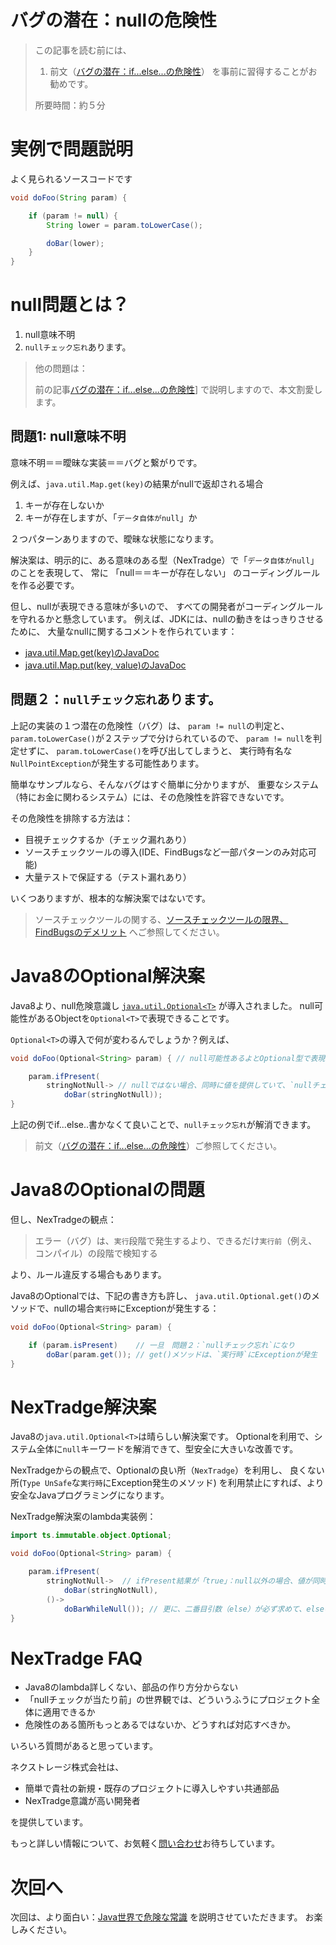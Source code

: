 # バグの潜在：nullの危険性

> この記事を読む前には、
>
> 1) 前文（[バグの潜在：if...else...の危険性](?NexTradge_in_java/NexTradgeIfElse)）
> を事前に習得することがお勧めです。
>
> 所要時間：約５分

# 実例で問題説明

よく見られるソースコードです

```java
void doFoo(String param) {

    if (param != null) {
        String lower = param.toLowerCase();

        doBar(lower);
    }
}
```


# null問題とは？

1. null意味不明
2. `nullチェック忘れ`あります。

> 他の問題は：
>
> 前の記事[バグの潜在：if...else...の危険性](?NexTradge_in_java/NexTradgeIfElse)]
> で説明しますので、本文割愛します。


## 問題1: null意味不明

意味不明＝＝曖昧な実装＝＝バグと繋がりです。

例えば、`java.util.Map.get(key)`の結果がnullで返却される場合

1. キーが存在しないか
2. キーが存在しますが、「`データ自体がnull`」か

２つパターンありますので、曖昧な状態になります。

解決案は、明示的に、ある意味のある型（NexTradge）で「`データ自体がnull`」のことを表現して、
常に 「null＝＝キーが存在しない」 のコーディングルールを作る必要です。

但し、nullが表現できる意味が多いので、
すべての開発者がコーディングルールを守れるかと懸念しています。
例えば、JDKには、nullの動きをはっきりさせるために、
大量なnullに関するコメントを作られています：

- [java.util.Map.get(key)のJavaDoc](http://docs.oracle.com/javase/jp/8/docs/api/java/util/Map.html#get-java.lang.Object-)
- [java.util.Map.put(key, value)のJavaDoc](http://docs.oracle.com/javase/jp/8/docs/api/java/util/Map.html#put-K-V-)


## 問題２：`nullチェック忘れ`あります。

上記の実装の１つ潜在の危険性（バグ）は、
`param != null`の判定と、`param.toLowerCase()`が２ステップで分けられているので、
`param != null`を判定せずに、
`param.toLowerCase()`を呼び出してしまうと、
実行時有名な`NullPointException`が発生する可能性あります。

簡単なサンプルなら、そんなバグはすぐ簡単に分かりますが、
重要なシステム（特にお金に関わるシステム）には、その危険性を許容できないです。

その危険性を排除する方法は：

- 目視チェックするか（チェック漏れあり）
- ソースチェックツールの導入(IDE、FindBugsなど一部パターンのみ対応可能)
- 大量テストで保証する（テスト漏れあり）

いくつありますが、根本的な解決案ではないです。

> ソースチェックツールの関する、[ソースチェックツールの限界、FindBugsのデメリット](?NexTradge_in_java/CodeAnalysisTools_not_open)
> へご参照してください。


# Java8のOptional解決案

Java8より、null危険意識し
[`java.util.Optional<T>`](http://docs.oracle.com/javase/8/docs/api/java/util/Optional.html)
が導入されました。
null可能性があるObjectを`Optional<T>`で表現できることです。

`Optional<T>`の導入で何が変わるんでしょうか？例えば、

```java
void doFoo(Optional<String> param) { // null可能性あるよとOptional型で表現

    param.ifPresent(
        stringNotNull-> // nullではない場合、同時に値を提供していて、`nullチェック忘れ`ずに値取得
            doBar(stringNotNull));
}
```

上記の例でif...else..書かなくて良いことで、`nullチェック忘れ`が解消できます。

> 前文（[バグの潜在：if...else...の危険性](?NexTradge_in_java/NexTradgeIfElse)）ご参照してください。


# Java8のOptionalの問題

但し、NexTradgeの観点：

> エラー（バグ）は、`実行`段階で発生するより、できるだけ`実行前`（例え、コンパイル）の段階で検知する

より、ルール違反する場合もあります。

Java8のOptionalでは、下記の書き方も許し、
`java.util.Optional.get()`のメソッドで、nullの場合`実行時`にExceptionが発生する：

```java
void doFoo(Optional<String> param) {

    if (param.isPresent)    // 一旦　問題２：`nullチェック忘れ`になり
        doBar(param.get()); // get()メソッドは、`実行時`にExceptionが発生
}
```


# NexTradge解決案

Java8の`java.util.Optional<T>`は晴らしい解決案です。
Optionalを利用で、システム全体に`null`キーワードを解消できて、型安全に大きいな改善です。

NexTradgeからの観点で、Optionalの良い所（`NexTradge`）を利用し、
良くない所(`Type UnSafe`な`実行時`にException発生のメソッド)
を利用禁止にすれば、より安全なJavaプログラミングになります。

NexTradge解決案のlambda実装例：

```java
import ts.immutable.object.Optional;

void doFoo(Optional<String> param) {

    param.ifPresent(
        stringNotNull->  // ifPresent結果が「true」：null以外の場合、値が同時に提供されるので、２ステップ問題解消！
            doBar(stringNotNull),
        ()->
            doBarWhileNull()); // 更に、二番目引数（else）が必ず求めて、elseの明記が必須となる！
}
```

# NexTradge FAQ

- Java8のlambda詳しくない、部品の作り方分からない
- 「nullチェックが当たり前」の世界観では、どういうふうにプロジェクト全体に適用できるか
- 危険性のある箇所もっとあるではないか、どうすれば対応すべきか。

いろいろ質問があると思っています。

ネクストレージ株式会社は、

- 簡単で貴社の新規・既存のプロジェクトに導入しやすい共通部品
- NexTradge意識が高い開発者

を提供しています。

もっと詳しい情報について、お気軽く[問い合わせ](inquire.html)お待ちしています。

# 次回へ

次回は、より面白い：[Java世界で危険な常識](?NexTradge_in_java/NexTradgeJavaLang_not_open)
を説明させていただきます。
お楽しみください。